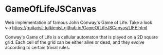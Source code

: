 # GameOfLifeJSCanvas

Web implementation of famous John Conway's Game of Life. Take a look via https://guitarist-tolkienist.github.io/GameOfLifeJSCanvas/LIFE.html

Conway's Game of Life is a cellular automaton that is played on a 2D square grid. 
Each cell of the grid can be either alive or dead, and they evolve according to certain trivial rules.
